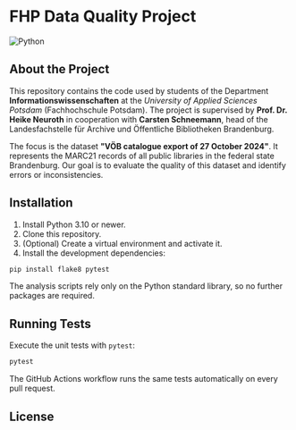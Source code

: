 # FHP Data Quality Project

![Python](https://img.shields.io/badge/Python-3.10+-blue)

## About the Project

This repository contains the code used by students of the Department **Informationswissenschaften** at the *University of Applied Sciences Potsdam* (Fachhochschule Potsdam). The project is supervised by **Prof. Dr. Heike Neuroth** in cooperation with **Carsten Schneemann**, head of the Landesfachstelle für Archive und Öffentliche Bibliotheken Brandenburg.

The focus is the dataset **"VÖB catalogue export of 27 October 2024"**. It represents the MARC21 records of all public libraries in the federal state Brandenburg. Our goal is to evaluate the quality of this dataset and identify errors or inconsistencies.

## Installation

1. Install Python 3.10 or newer.
2. Clone this repository.
3. (Optional) Create a virtual environment and activate it.
4. Install the development dependencies:

```bash
pip install flake8 pytest
```

The analysis scripts rely only on the Python standard library, so no further packages are required.

## Running Tests

Execute the unit tests with `pytest`:

```bash
pytest
```

The GitHub Actions workflow runs the same tests automatically on every pull request.

## License

